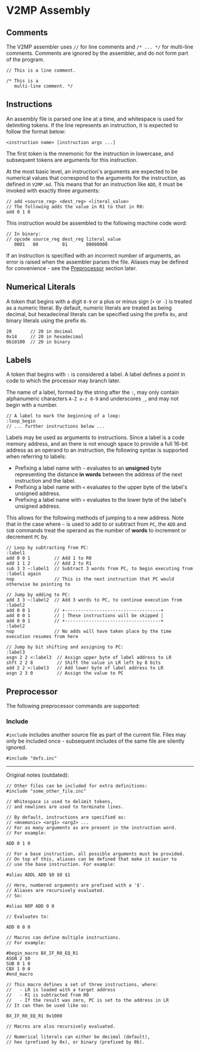 V2MP Assembly
=============

## Comments

The V2MP assembler uses `//` for line comments and `/* ... */` for multi-line comments. Comments are ignored by the assembler, and do not form part of the program.

```
// This is a line comment.

/* This is a
   multi-line comment. */
```

## Instructions

An assembly file is parsed one line at a time, and whitespace is used for delimiting tokens. If the line represents an instruction, it is expected to follow the format below:

```
<instruction name> [instruction args ...]
```

The first token is the mnemonic for the instruction in lowercase, and subsequent tokens are arguments for this instruction.

At the most basic level, an instruction's arguments are expected to be numerical values that correspond to the arguments for the instruction, as defined in `V2MP.md`. This means that for an instruction like `ADD`, it must be invoked with exactly three arguments:

```
// add <source_reg> <dest_reg> <literal_value>
// The following adds the value in R1 to that in R0:
add 0 1 0
```

This instruction would be assembled to the following machine code word:

```
// In binary:
// opcode source_reg dest_reg literal_value
   0001   00         01       00000000
```

If an instruction is specified with an incorrect number of arguments, an error is raised when the assembler parses the file. Aliases may be defined for convenience - see the [Preprocessor](#preprocessor) section later.

## Numerical Literals

A token that begins with a digit `0-9` or a plus or minus sign (`+` or `-`) is treated as a numeric literal. By default, numeric literals are treated as being decimal, but hexadecimal literals can be specified using the prefix `0x`, and binary literals using the prefix `0b`.

```
20       // 20 in decimal
0x14     // 20 in hexadecimal
0b10100  // 20 in binary
```

## Labels

A token that begins with `:` is considered a label. A label defines a point in code to which the processor may branch later.

The name of a label, formed by the string after the `:`, may only contain alphanumeric characters `A-Z a-z 0-9` and underscores `_`, and may not begin with a number.

```
// A label to mark the beginning of a loop:
:loop_begin
// ... further instructions below ...
```

Labels may be used as arguments to instructions. Since a label is a code memory address, and an there is not enough space to provide a full 16-bit address as an operand to an instruction, the following syntax is supported when referring to labels:

* Prefixing a label name with `~` evaluates to an **unsigned** byte representing the distance **in words** between the address of the next instruction and the label.
* Prefixing a label name with `<` evaluates to the upper byte of the label's unsigned address.
* Prefixing a label name with `>` evaluates to the lower byte of the label's unsigned address.

This allows for the following methods of jumping to a new address. Note that in the case where `~` is used to add to or subtract from `PC`, the `ADD` and `SUB` commands treat the operand as the number of **words** to increment or decrement `PC` by.

```
// Loop by subtracting from PC:
:label1
add 0 0 1         // Add 1 to R0
add 1 1 2         // Add 2 to R1
sub 3 3 ~:label1  // Subtract 3 words from PC, to begin executing from :label1 again
nop               // This is the next instruction that PC would otherwise be pointing to

// Jump by adding to PC:
add 3 3 ~:label2  // Add 3 words to PC, to continue execution from :label2
add 0 0 1         // +------------------------------------+
add 0 0 1         // | These instructions will be skipped |
add 0 0 1         // +------------------------------------+
:label2
nop               // No adds will have taken place by the time execution resumes from here

// Jump by bit shifting and assigning to PC:
:label3
asgn 2 2 <:label3  // Assign upper byte of label address to LR
shft 2 2 8         // Shift the value in LR left by 8 bits
add 2 2 >:label3   // Add lower byte of label address to LR
asgn 2 3 0         // Assign the value to PC

```

## Preprocessor

The following preprocessor commands are supported:

### Include

`#include` includes another source file as part of the current file. Files may only be included once - subsequent includes of the same file are silently ignored.

```
#include "defs.inc"
```

---

Original notes (outdated):

```
// Other files can be included for extra definitions:
#include "some_other_file.inc"

// Whitespace is used to delimit tokens,
// and newlines are used to terminate lines.

// By default, instructions are specified as:
// <mnemonic> <arg1> <arg2> ...
// For as many arguments as are present in the instruction word.
// For example:

ADD 0 1 0

// For a base instruction, all possible arguments must be provided.
// On top of this, aliases can be defined that make it easier to
// use the base instruction. For example:

#alias ADDL ADD $0 $0 $1

// Here, numbered arguments are prefixed with a '$'.
// Aliases are recursively evaluated.
// So:

#alias NOP ADD 0 0

// Evaluates to:

ADD 0 0 0

// Macros can define multiple instructions.
// For example:

#begin_macro BX_IF_R0_EQ_R1
ASGN 2 $0
SUB 0 1 0
CBX 1 0 0
#end_macro

// This macro defines a set of three instructions, where:
//   - LR is loaded with a target address
//   - R1 is subtracted from R0
//   - If the result was zero, PC is set to the address in LR
// It can then be used like so:

BX_IF_R0_EQ_R1 0x1000

// Macros are also recursively evaluated.

// Numerical literals can either be decimal (default),
// hex (prefixed by 0x), or binary (prefixed by 0b).

```
